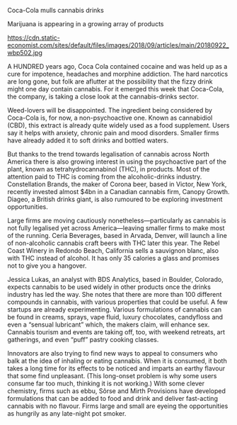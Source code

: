 Coca-Cola mulls cannabis drinks

Marijuana is appearing in a growing array of products

https://cdn.static-economist.com/sites/default/files/images/2018/09/articles/main/20180922_wbp502.jpg

A HUNDRED years ago, Coca Cola contained cocaine and was held up as a cure for impotence, headaches and morphine addiction. The hard narcotics are long gone, but folk are aflutter at the possibility that the fizzy drink might one day contain cannabis. For it emerged this week that Coca-Cola, the company, is taking a close look at the cannabis-drinks sector.

Weed-lovers will be disappointed. The ingredient being considered by Coca-Cola is, for now, a non-psychoactive one. Known as cannabidiol (CBD), this extract is already quite widely used as a food supplement. Users say it helps with anxiety, chronic pain and mood disorders. Smaller firms have already added it to soft drinks and bottled waters.

But thanks to the trend towards legalisation of cannabis across North America there is also growing interest in using the psychoactive part of the plant, known as tetrahydrocannabinol (THC), in products. Most of the attention paid to THC is coming from the alcoholic-drinks industry. Constellation Brands, the maker of Corona beer, based in Victor, New York, recently invested almost $4bn in a Canadian cannabis firm, Canopy Growth. Diageo, a British drinks giant, is also rumoured to be exploring investment opportunities.

Large firms are moving cautiously nonetheless—particularly as cannabis is not fully legalised yet across America—leaving smaller firms to make most of the running. Ceria Beverages, based in Arvada, Denver, will launch a line of non-alcoholic cannabis craft beers with THC later this year. The Rebel Coast Winery in Redondo Beach, California sells a sauvignon blanc, also with THC instead of alcohol. It has only 35 calories a glass and promises not to give you a hangover.

Jessica Lukas, an analyst with BDS Analytics, based in Boulder, Colorado, expects cannabis to be used widely in other products once the drinks industry has led the way. She notes that there are more than 100 different compounds in cannabis, with various properties that could be useful. A few startups are already experimenting. Various formulations of cannabis can be found in creams, sprays, vape fluid, luxury chocolates, candyfloss and even a “sensual lubricant” which, the makers claim, will enhance sex. Cannabis tourism and events are taking off, too, with weekend retreats, art gatherings, and even “puff” pastry cooking classes.

Innovators are also trying to find new ways to appeal to consumers who balk at the idea of inhaling or eating cannabis. When it is consumed, it both takes a long time for its effects to be noticed and imparts an earthy flavour that some find unpleasant. (This long-onset problem is why some users consume far too much, thinking it is not working.) With some clever chemistry, firms such as ebbu, Sôrse and Mirth Provisions have developed formulations that can be added to food and drink and deliver fast-acting cannabis with no flavour. Firms large and small are eyeing the opportunities as hungrily as any late-night pot smoker.

 